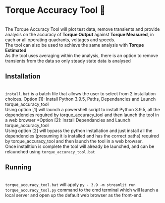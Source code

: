 # Torque Accuracy Tool 🎯

<br>The Torque Accuracy Tool will plot test data, remove transients and provide analysis on the accuracy of **Torque Output** against **Torque Measured**, in each or all operating quadrants, voltages and speeds.
<br>The tool can also be used to achieve the same analysis with **Torque Estimated**
<br>As the tool uses averaging within the analysis, there is an option to remove transients from the data so only steady state data is analysed

## Installation

<br>`install.bat` is a batch file that allows the user to select from 2 installation choices.
Option [1]: Install Python 3.9.5, Paths, Dependancies and Launch torque_accuracy_tool
<br>Using option [1] will launch a powershell script to install Python 3.9.5, all the dependencies required by torque_accuracy_tool and then launch the tool in a web browser
*Option [2]: Install Dependancies and Launch torque_accuracy_tool
<br>Using option [2] will bypass the python installation and just install all the dependencies (presuming it is installed and has the correct paths) required by torque_accuracy_tool and then launch the tool in a web browser.
<br>Once installtion is complete the tool will already be launched, and can be relaunched using `torque_accuracy_tool.bat`

## Running

<br>`torque_accuracy_tool.bat` will apply `py - 3.9 -m streamlit run torque_accuracy_tool.py` command to the cmd terminal which will launch a local server and open up the default web browser as the front-end.
